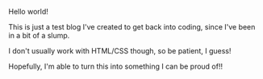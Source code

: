 Hello world!

This is just a test blog I've created to get back into coding, since I've been in a bit of a slump.

I don't usually work with HTML/CSS though, so be patient, I guess!

Hopefully, I'm able to turn this into something I can be proud of!!

